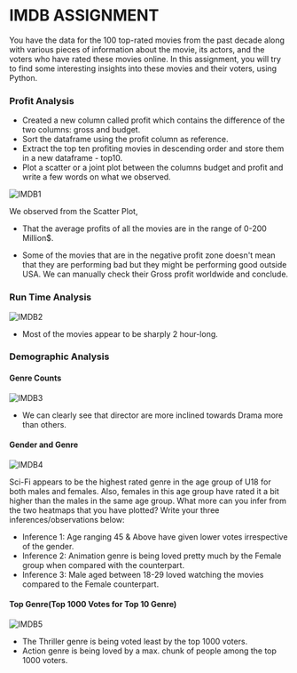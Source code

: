# IMDB ASSIGNMENT

You have the data for the 100 top-rated movies from the past decade along with various pieces of information about the movie, its actors, and the voters who have rated these movies online. In this assignment, you will try to find some interesting insights into these movies and their voters, using Python.


### Profit Analysis

  * Created a new column called profit which contains the difference of the two columns: gross and budget.
  * Sort the dataframe using the profit column as reference.
  * Extract the top ten profiting movies in descending order and store them in a new dataframe - top10.
  * Plot a scatter or a joint plot between the columns budget and profit and write a few words on what we observed.

![IMDB1](https://user-images.githubusercontent.com/72228043/126030079-2c533a99-c1ff-4e74-94c5-de928501e6fa.png)



We observed from the Scatter Plot,

* That the average profits of all the movies are in the range of 0-200 Million$.

* Some of the movies that are in the negative profit zone doesn't mean that they are performing bad but they might be performing good outside USA. We can manually check their Gross profit worldwide and conclude.

### Run Time Analysis

![IMDB2](https://user-images.githubusercontent.com/72228043/126030136-6e5be50e-e30a-4967-b74e-4d7c2c23d3c2.png)


  * Most of the movies appear to be sharply 2 hour-long.

### Demographic Analysis

  #### Genre Counts
  
  ![IMDB3](https://user-images.githubusercontent.com/72228043/126030201-ceba4875-e8ab-4ec2-93c5-edb07c4cd18a.png)
  
  * We can clearly see that director are more inclined towards Drama more than others.

#### Gender and Genre

![IMDB4](https://user-images.githubusercontent.com/72228043/126030297-230a27da-fb62-42f6-877c-c3aab808a739.png)


Sci-Fi appears to be the highest rated genre in the age group of U18 for both males and females. Also, females in this age group have rated it a bit higher than the males in the same age group. What more can you infer from the two heatmaps that you have plotted? Write your three inferences/observations below:

* Inference 1: Age ranging 45 & Above have given lower votes irrespective of the gender.
* Inference 2: Animation genre is being loved pretty much by the Female group when compared with the counterpart.
* Inference 3: Male aged between 18-29 loved watching the movies compared to the Female counterpart.

#### Top Genre(Top 1000 Votes for Top 10 Genre)

![IMDB5](https://user-images.githubusercontent.com/72228043/126030352-e412559e-3762-442d-8839-af78bc3e6c14.png)


* The Thriller genre is being voted least by the top 1000 voters.
* Action genre is being loved by a max. chunk of people among the top 1000 voters.



  

